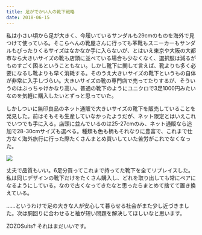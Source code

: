 ```yaml
---
title: 足がでかい人の靴下戦略
date: 2018-06-15
---
```


私は小さい頃から足が大きく、今履いているサンダルも29cmのものを海外で見つけて使っている。そこらへんの靴屋さんに行っても革靴もスニーカーもサンダルもぴったりくるサイズはなかなか手に入らないが、とはいえ東京や大阪の大都市なら大きいサイズの靴も店頭に並べている場合も少なくなく、選択肢は減るがものすごく困るということもない。しかし靴下に関して言えば、靴よりも多く必要になるし靴よりも早く消耗する。そのうえ大きいサイズの靴下というもの自体が非常に入手しづらい。大きいサイズの靴の専門店で売ってたりするが、そういうのはぶっちゃけかなり高い。普通の靴下のようにユニクロで3足1000円みたいなのを気軽に購入したいとずっと思っていた。

しかしついに無印良品のネット通販で大きいサイズの靴下を販売していることを発見した。前はそもそも生産していなかったようだが、ネット限定とはいえこれでいつでも手に入る。店頭に並んでいるのは25-27cmのみ、ネット通販なら追加で28-30cmサイズも選べる。種類も色も柄もそれなりに豊富で、これまで仕方なく海外旅行に行った際たくさんまとめ買いしていた苦労がこれでなくなった。

![](https://farm2.staticflickr.com/1751/42854318691_34c124d1a4_h.jpg)

丈夫で品質もいい。6足分買ってこれまで持ってた靴下を全てリプレイスした。私は同じデザインの靴下だけをたくさん購入し、どれを取り出しても常にペアになるようにしている。なので古くなってきたなと思ったらまとめて捨てて置き換えている。

……というわけで足の大きな人が安心して暮らせる社会がまた少し近づきました。次は胴回りに合わせると袖が短い問題を解決してほしいなと思います。

ZOZOSuits? それはまだいいです。
